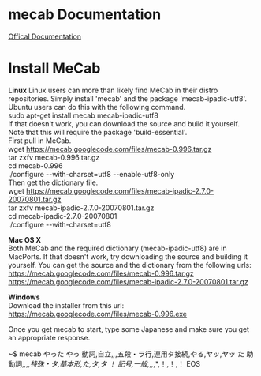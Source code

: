 # mecab Documentation
[Offical Documentation](https://taku910.github.io/mecab/)

# Install MeCab
**Linux**
Linux users can more than likely find MeCab in their distro repositories. Simply install 'mecab' and the package 'mecab-ipadic-utf8'. Ubuntu users can do this with the following command.  
  sudo apt-get install mecab mecab-ipadic-utf8  
If that doesn't work, you can download the source and build it yourself. Note that this will require the package 'build-essential'.  
First pull in MeCab.  
  wget https://mecab.googlecode.com/files/mecab-0.996.tar.gz  
  tar zxfv mecab-0.996.tar.gz  
  cd mecab-0.996  
  ./configure --with-charset=utf8 --enable-utf8-only  
Then get the dictionary file.  
  wget https://mecab.googlecode.com/files/mecab-ipadic-2.7.0-20070801.tar.gz  
  tar zxfv mecab-ipadic-2.7.0-20070801.tar.gz  
  cd mecab-ipadic-2.7.0-20070801  
  ./configure --with-charset=utf8  
  
**Mac OS X**  
Both MeCab and the required dictionary (mecab-ipadic-utf8) are in MacPorts. If that doesn't work, try downloading the source and building it yourself. You can get the source and the dictionary from the following urls:  
https://mecab.googlecode.com/files/mecab-0.996.tar.gz  
https://mecab.googlecode.com/files/mecab-ipadic-2.7.0-20070801.tar.gz  

**Windows**  
Download the installer from this url: https://mecab.googlecode.com/files/mecab-0.996.exe  

Once you get mecab to start, type some Japanese and make sure you get an appropriate response.  

  ~$ mecab
  やった
  やっ    動詞,自立,*,*,五段・ラ行,連用タ接続,やる,ヤッ,ヤッ
  た      助動詞,*,*,*,特殊・タ,基本形,た,タ,タ
  ！      記号,一般,*,*,*,*,！,！,！
  EOS
